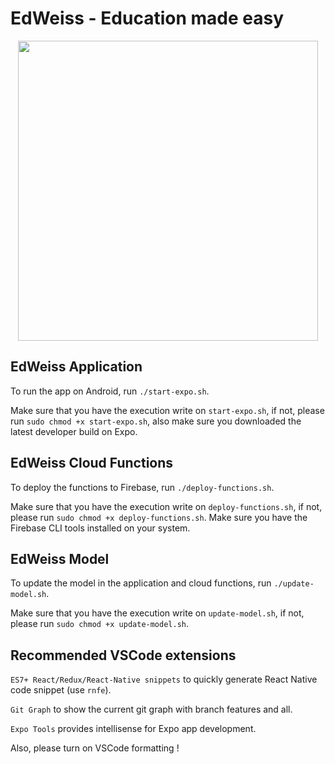 # EdWeiss - Education made easy
<p align="center">
    <img src="https://github.com/user-attachments/assets/e99269de-b772-4064-8a23-1c5cc9cfa896" width="480">
</p>

## EdWeiss Application
To run the app on Android, run `./start-expo.sh`.

Make sure that you have the execution write on `start-expo.sh`, if not, please run `sudo chmod +x start-expo.sh`, also make sure you downloaded the latest developer build on Expo.

## EdWeiss Cloud Functions
To deploy the functions to Firebase, run `./deploy-functions.sh`.

Make sure that you have the execution write on `deploy-functions.sh`, if not, please run `sudo chmod +x deploy-functions.sh`.
Make sure you have the Firebase CLI tools installed on your system.

## EdWeiss Model
To update the model in the application and cloud functions, run `./update-model.sh`.

Make sure that you have the execution write on `update-model.sh`, if not, please run `sudo chmod +x update-model.sh`.

## Recommended VSCode extensions
`ES7+ React/Redux/React-Native snippets` to quickly generate React Native code snippet (use `rnfe`).

`Git Graph` to show the current git graph with branch features and all.

`Expo Tools` provides intellisense for Expo app development.

Also, please turn on VSCode formatting !
